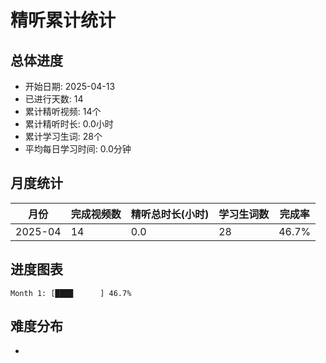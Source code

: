 # 精听累计统计

## 总体进度

- 开始日期: 2025-04-13
- 已进行天数: 14
- 累计精听视频: 14个
- 累计精听时长: 0.0小时
- 累计学习生词: 28个
- 平均每日学习时间: 0.0分钟

## 月度统计

| 月份 | 完成视频数 | 精听总时长(小时) | 学习生词数 | 完成率 |
|-----|-----------|----------------|----------|-------|
| 2025-04 | 14 | 0.0 | 28 | 46.7% |

## 进度图表

```
Month 1: [████      ] 46.7%
```

## 难度分布

- [简单/中等/困难]: 14 (100.0%)